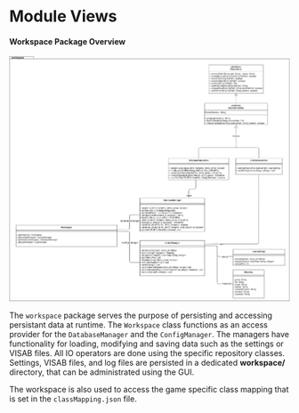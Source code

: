 # Module Views

#### Workspace Package Overview
![Workspace UML](workspace.png)

The `workspace` package serves the purpose of persisting and accessing persistant data at runtime. The `Workspace` class functions as an access provider for the `DatabaseManager` and  the `ConfigManager`. The managers have functionality for loading, modifying and saving data such as the settings or VISAB files. All IO operators are done using the specific repository classes.
Settings, VISAB files, and log files are persisted in a dedicated **workspace/** directory, that can be administrated using the GUI.

The workspace is also used to access the game specific class mapping that is set in the `classMapping.json` file.